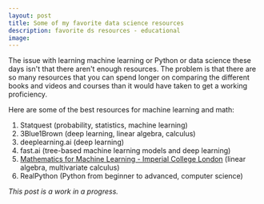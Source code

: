 ```yaml
---
layout: post
title: Some of my favorite data science resources
description: favorite ds resources - educational
image:
---
```


The issue with learning machine learning or Python or data science these days isn't that there aren't enough resources. The problem is that there are so many resources that you can spend longer on comparing the different books and videos and courses than it would have taken to get a working proficiency.

Here are some of the best resources for machine learning and math:

1. Statquest (probability, statistics, machine learning)
2. 3Blue1Brown (deep learning, linear algebra, calculus)
3. deeplearning.ai (deep learning)
4. fast.ai (tree-based machine learning models and deep learning)
5. [Mathematics for Machine Learning - Imperial College London](https://www.coursera.org/specializations/mathematics-machine-learning) (linear algebra, multivariate calculus)
6. RealPython (Python from beginner to advanced, computer science)

*This post is a work in a progress.*